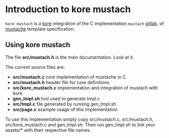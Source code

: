 # Introduction to kore mustach

`kore mustach` is a [kore](https://kore.io) integration of the C implementation
`mustach` [gitlab](https://gitlab.com/jobol/mustach), of [mustache](http://mustache.github.io "main site for mustache")
template specification.


## Using kore mustach

The file **src/mustach.h** is the main documentation. Look at it.

The current source files are:

- **src/mustach.c** core implementation of mustache in C
- **src/mustach.h** header file for core definitions
- **src/kore_mustach.c** implementation and integration of mustach with kore
- **gen_tmpl.sh** tool used to generate tmpl.c
- **src/tmpl.c** file generated by running gen_tmpl.sh
- **src/page.c** example usage of this implementation

To use this implementation simply copy src/mustach.c, src/mustach.h, src/kore_mustach.c
and gen_tmpl.sh.
Then run gen_tmpl.sh to link your assets/* with their respective file names.
